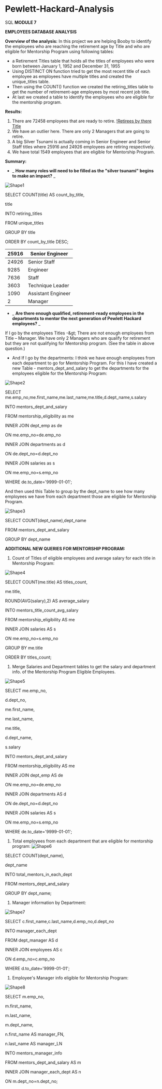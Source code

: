 # Pewlett-Hackard-Analysis
SQL
**MODULE 7**

**EMPLOYEES DATABASE ANALYSIS**

**Overview of the analysis:** In this project we are helping Booby to identify the employees who are reaching the retirement age by Title and who are eligible for Mentorship Program using following tables:

- a Retirement Titles table that holds all the titles of employees who were born between January 1, 1952 and December 31, 1955
- Using DISTINCT ON function tried to get the most recent title of each employee as employees have multiple titles and created the unique\_titles table.
- Then using the COUNT() function we created the retiring\_titles table to get the number of retirement-age employees by most recent job title.
- At last we created a table to identify the employees who are eligible for the mentorship program.

**Results:**

1. There are 72458 employees that are ready to retire.
 [!Retirees by there Title](https://github.com/AditiOracle/Pewlett-Hackard-Analysis/blob/main/Resources_image/unique_titles_output.PNG)
2. We have an outlier here. There are only 2 Managers that are going to retire.
5. A big Silver Tsunami is actually coming in Senior Engineer and Senior Staff titles where 25916 and 24926 employees are retiring respectively.
6. We have total 1549 employees that are eligible for Mentorship Program.

**Summary:**

- _ **How many roles will need to be filled as the &quot;silver tsunami&quot; begins to make an impact?** _

![Shape1](RackMultipart20220220-4-72k9di_html_5b9712608cef6256.gif)

SELECT COUNT(title) AS count\_by\_title,

title

INTO retiring\_titles

FROM unique\_titles

GROUP BY title

ORDER BY count\_by\_title DESC;

| 25916 | Senior Engineer |
| --- | --- |
| 24926 | Senior Staff |
| 9285 | Engineer |
| 7636 | Staff |
| 3603 | Technique Leader |
| 1090 | Assistant Engineer |
| 2 | Manager |

- _ **Are there enough qualified, retirement-ready employees in the departments to mentor the next generation of Pewlett Hackard employees?** _

If I go by the employees Titles -\&gt; There are not enough employees from Title – Manager. We have only 2 Managers who are qualify for retirement but they are not qualifying for Mentorship program. (See the table in above question.)

- And If I go by the departments: I think we have enough employees from each department to go for Mentorship Program. For this I have created a new Table - mentors\_dept\_and\_salary to get the departments for the employees eligible for the Mentorship Program:

![Shape2](RackMultipart20220220-4-72k9di_html_ced65d3df79708bf.gif)

SELECT me.emp\_no,me.first\_name,me.last\_name,me.title,d.dept\_name,s.salary

INTO mentors\_dept\_and\_salary

FROM mentorship\_eligibility as me

INNER JOIN dept\_emp as de

ON me.emp\_no=de.emp\_no

INNER JOIN departments as d

ON de.dept\_no=d.dept\_no

INNER JOIN salaries as s

ON me.emp\_no=s.emp\_no

WHERE de.to\_date=&#39;9999-01-01&#39;;

And then used this Table to group by the dept\_name to see how many employees we have from each department those are eligible for Mentorship Program.

![Shape3](RackMultipart20220220-4-72k9di_html_7875820ef01635b8.gif)

SELECT COUNT(dept\_name),dept\_name

FROM mentors\_dept\_and\_salary

GROUP BY dept\_name

**ADDITIONAL NEW QUERIES FOR MENTORSHIP PROGRAM:**

1. Count of Titles of eligible employees and average salary for each title in Mentorship Program:

![Shape4](RackMultipart20220220-4-72k9di_html_5d1ac8ae9971080f.gif)

SELECT COUNT(me.title) AS titles\_count,

me.title,

ROUND(AVG(salary),2) AS average\_salary

INTO mentors\_title\_count\_avg\_salary

FROM mentorship\_eligibility AS me

INNER JOIN salaries AS s

ON me.emp\_no=s.emp\_no

GROUP BY me.title

ORDER BY titles\_count;

1. Merge Salaries and Department tables to get the salary and department info. of the Mentorship Program Eligible Employees.

![Shape5](RackMultipart20220220-4-72k9di_html_50caf8a9750e907f.gif)

SELECT me.emp\_no,

d.dept\_no,

me.first\_name,

me.last\_name,

me.title,

d.dept\_name,

s.salary

INTO mentors\_dept\_and\_salary

FROM mentorship\_eligibility AS me

INNER JOIN dept\_emp AS de

ON me.emp\_no=de.emp\_no

INNER JOIN departments AS d

ON de.dept\_no=d.dept\_no

INNER JOIN salaries AS s

ON me.emp\_no=s.emp\_no

WHERE de.to\_date=&#39;9999-01-01&#39;;

1. Total employees from each department that are eligible for mentorship program:
 ![Shape6](RackMultipart20220220-4-72k9di_html_32cc19f775af1e37.gif)

SELECT COUNT(dept\_name),

dept\_name

INTO total\_mentors\_in\_each\_dept

FROM mentors\_dept\_and\_salary

GROUP BY dept\_name;

1. Manager information by Department:

![Shape7](RackMultipart20220220-4-72k9di_html_32cc19f775af1e37.gif)

SELECT c.first\_name,c.last\_name,d.emp\_no,d.dept\_no

INTO manager\_each\_dept

FROM dept\_manager AS d

INNER JOIN employees AS c

ON d.emp\_no=c.emp\_no

WHERE d.to\_date=&#39;9999-01-01&#39;;

1. Employee&#39;s Manager info eligible for Mentorship Program:

![Shape8](RackMultipart20220220-4-72k9di_html_cd77c9a047f99b88.gif)

SELECT m.emp\_no,

m.first\_name,

m.last\_name,

m.dept\_name,

n.first\_name AS manager\_FN,

n.last\_name AS manager\_LN

INTO mentors\_manager\_info

FROM mentors\_dept\_and\_salary AS m

INNER JOIN manager\_each\_dept AS n

ON m.dept\_no=n.dept\_no;
